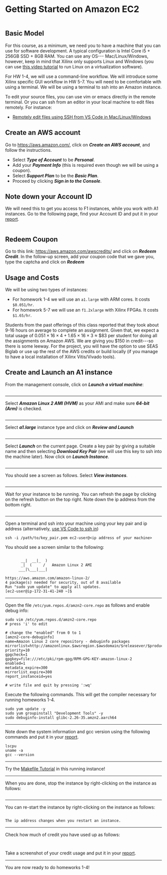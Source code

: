 # Getting Started on Amazon EC2
```{include} ../common/aws_caution.md
```
## Basic Model
For this course, as a minimum, we need you to have a machine
that you can use for software development. A typical configuration
is Intel Core i5 + 256GB SSD + 8GB RAM. You can use any OS---
Mac/Linux/Windows, however, keep in mind that Xilinx only supports
Linux and Windows (you can use [this video tutorial](https://www.youtube.com/watch?v=HaOWfmCAyCE) to run Linux on a virtualization software).

For HW 1-4, we will use a command-line workflow. We will introduce some Xilinx
specific GUI workflow in HW 5-7. You will need to be comfortable with using
a terminal. We will be using a terminal to ssh into an Amazon instance.

To edit your source files, you can use vim or emacs directly in the remote terminal.
Or you can ssh from an editor in your local machine to edit files remotely.
For instance:
- [Remotely edit files using SSH from VS Code in Mac/Linux/Windows](https://medium.com/@christyjacob4/using-vscode-remotely-on-an-ec2-instance-7822c4032cff) 

## Create an AWS account
Go to <https://aws.amazon.com/>, click on ***Create an AWS account***, and follow the instructions.
- Select ***Type of Account*** to be ***Personal***.
- Add your ***Payment Info*** (this is required even though we will be using
a coupon).
- Select ***Support Plan*** to be the ***Basic Plan***.
- Proceed by clicking ***Sign in to the Console***.

## Note down your Account ID
We will need this to get you access to F1 instances, while you work
with A1 instances. Go to the following page, find your Account ID and
put it in your [report](homework_submission).
```{image} images/aws_account_id.png
```

## Redeem Coupon
Go to this link: <https://aws.amazon.com/awscredits/> and click on
***Redeem Credit***. In the follow-up screen, add your coupon code
that we gave you, type the captcha and click on ***Redeem***

## Usage and Costs
We will be using two types of instances:
- For homework 1-4 we will use an `a1.large` with ARM cores.
It costs `$0.051/hr`.
- For homework 5-7 we will use an `f1.2xlarge` with Xilinx FPGAs.
It costs `$1.65/hr`.

Students from the past offerings of this class reported that they took about
9-16 hours on average to complete an assignment. Given that, we expect a total
usage of $0.051\times16\times4+1.65\times16\times3$ $\approx$ $83 per student for doing all the assignments
on Amazon AWS. We are giving you $150 in credit---so there is some leeway.
For the project, you will have the option to use SEAS Biglab or use up the rest of
the AWS credits or build locally (if you manage to have a local installation of
Xilinx Vitis/Vivado tools).

## Create and Launch an A1 instance
From the management console, click on ***Launch a virtual machine***:
```{image} images/launch_a1_1.png
```
---
Select ***Amazon Linux 2 AMI (HVM)*** as your AMI and make sure ***64-bit (Arm)***
is checked.
```{image} images/launch_a1_2.png
```
---
Select ***a1.large*** instance type and click on ***Review and Launch***
```{image} images/launch_a1_3.png
```
---
Select ***Launch*** on the current page. Create a key pair by giving a suitable
name and then selecting ***Download Key Pair*** (we will use this key to
ssh into the machine later). Now click on ***Launch Instance***.
```{image} images/launch_a1_4.png
```
---
You should see a screen as follows. Select ***View instances***.
```{image} images/launch_a1_5.png
```
---
Wait for your instance to be running. You can refresh the page by clicking
on the refresh button on the top right. Note down the ip address from the
bottom right.
```{image} images/launch_a1_6.png
```
---
Open a terminal and ssh into your machine using your key pair and ip
address (alternatively, [use VS Code to ssh in](https://medium.com/@christyjacob4/using-vscode-remotely-on-an-ec2-instance-7822c4032cff))
 ```
 ssh -i /path/to/key_pair.pem ec2-user@<ip address of your machine>
 ```
You should see a screen similar to the following:
```

       __|  __|_  )
       _|  (     /   Amazon Linux 2 AMI
      ___|\___|___|

https://aws.amazon.com/amazon-linux-2/
4 package(s) needed for security, out of 8 available
Run "sudo yum update" to apply all updates.
[ec2-user@ip-172-31-41-240 ~]$
```
---
Open the file `/etc/yum.repos.d/amzn2-core.repo` as follows and
enable debug info:
```Text
sudo vim /etc/yum.repos.d/amzn2-core.repo
# press 'i' to edit

# change the "enabled" from 0 to 1
[amzn2-core-debuginfo]
name=Amazon Linux 2 core repository - debuginfo packages
mirrorlist=http://amazonlinux.$awsregion.$awsdomain/$releasever/$product/$target/debuginfo/$basearch/mirror.list
priority=10
gpgcheck=1
gpgkey=file:///etc/pki/rpm-gpg/RPM-GPG-KEY-amazon-linux-2
enabled=1
metadata_expire=300
mirrorlist_expire=300
report_instanceid=yes

# write file and quit by pressing ':wq'
```
Execute the following commands. This will get the compiler necessary for
running homeworks 1-4.
```
sudo yum update -y
sudo yum groupinstall "Development Tools" -y
sudo debuginfo-install glibc-2.26-35.amzn2.aarch64
```

---
Note down the system information and gcc version using the following
commands and put it in your [report](homework_submission).
```Text
lscpu
uname -a
gcc --version
```

---
Try the [Makefile Tutorial](makefile_tutorial) in this running instance!

---
When you are done, stop the instance by right-clicking on the instance as follows:
```{image} images/launch_a1_7.png
```

---
You can re-start the instance by right-clicking on the instance as follows:
```{image} images/launch_a1_8.png
```
```{note}
The ip address changes when you restart an instance.
```

---
Check how much of credit you have used up as follows:
```{image} images/launch_a1_9.png
```
```{image} images/launch_a1_10.png
```
Take a screenshot of your credit usage and put it in your [report](homework_submission).

---
You are now ready to do homeworks 1-4!

```{include} ../common/aws_caution.md
```
